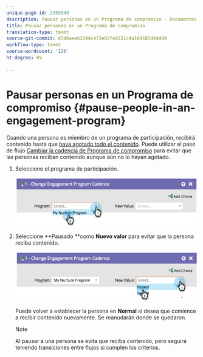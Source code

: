 ```yaml
---
unique-page-id: 2359949
description: Pausar personas en un Programa de compromiso - Documentos de marketing - Documentación del producto
title: Pausar personas en un Programa de compromiso
translation-type: tm+mt
source-git-commit: d7d6aee63144c472e02fe0221c4a164183d04dd4
workflow-type: tm+mt
source-wordcount: '126'
ht-degree: 0%

---
```



# Pausar personas en un Programa de compromiso {#pause-people-in-an-engagement-program}

Cuando una persona es miembro de un programa de participación, recibirá contenido hasta que [haya agotado todo el contenido](people-who-have-exhausted-content.md). Puede utilizar el paso de flujo [Cambiar la cadencia de Programa de compromiso](../../../../product-docs/core-marketo-concepts/smart-campaigns/program-flow-actions/change-engagement-program-cadence.md) para evitar que las personas reciban contenido aunque aún no lo hayan agotado.

1. Seleccione el programa de participación.

   ![](assets/image2014-9-22-14-3a49-3a27.png)

1. Seleccione **Pausado **como **Nuevo valor** para evitar que la persona reciba contenido.

   ![](assets/image2014-9-22-14-3a49-3a31.png)

   Puede volver a establecer la persona en **Normal** si desea que comience a recibir contenido nuevamente. Se reanudarán donde se quedaron.

   >[!NOTE]
   >
   >Al pausar a una persona se evita que reciba contenido, pero seguirá teniendo transiciones entre flujos si cumplen los criterios.

